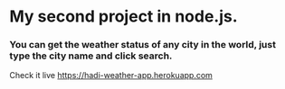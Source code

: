 # My second project in node.js.
### You can get the weather status of any city in the world, just type the city name and click search.

Check it live https://hadi-weather-app.herokuapp.com 
